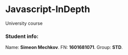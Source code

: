 # Javascript-InDepth
University course

### Student info:
Name: **Simeon Mechkov**.
FN: **1601681071**.
Group: **STD**.

